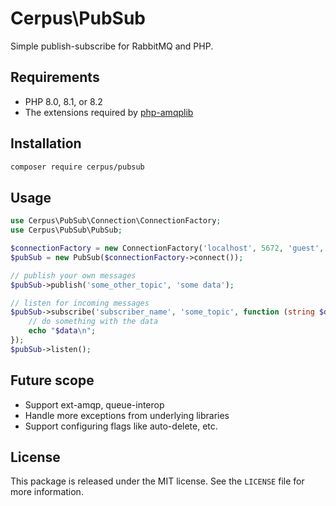 # Cerpus\PubSub

Simple publish-subscribe for RabbitMQ and PHP.

## Requirements

* PHP 8.0, 8.1, or 8.2
* The extensions required by
  [php-amqplib](https://packagist.org/packages/php-amqplib/php-amqplib)

## Installation

~~~sh
composer require cerpus/pubsub
~~~

## Usage

~~~php
use Cerpus\PubSub\Connection\ConnectionFactory;
use Cerpus\PubSub\PubSub;

$connectionFactory = new ConnectionFactory('localhost', 5672, 'guest', 'guest', '/');
$pubSub = new PubSub($connectionFactory->connect());

// publish your own messages
$pubSub->publish('some_other_topic', 'some data');

// listen for incoming messages
$pubSub->subscribe('subscriber_name', 'some_topic', function (string $data) {
    // do something with the data
    echo "$data\n";
});
$pubSub->listen();
~~~

## Future scope

* Support ext-amqp, queue-interop
* Handle more exceptions from underlying libraries
* Support configuring flags like auto-delete, etc.

## License

This package is released under the MIT license. See the `LICENSE` file for more
information.
